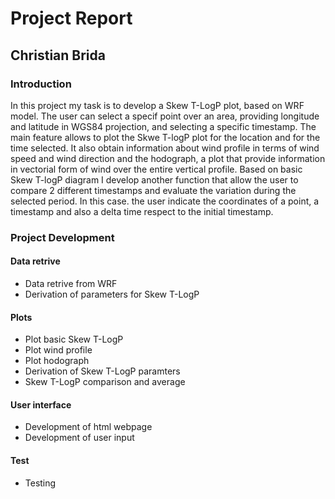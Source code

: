 # Project Report
## Christian Brida

### Introduction
In this project my task is to develop a Skew T-LogP plot, based on WRF model.
The user can select a specif point over an area, providing longitude and latitude in WGS84 projection, and selecting a specific timestamp. The main feature allows to plot the Skwe T-logP plot for the location and for the time selected. It also obtain information about wind profile in terms of wind speed and wind direction and the hodograph, a plot that provide information in vectorial form of wind over the entire vertical profile.
Based on basic Skew T-logP diagram I develop another function that allow the user to compare 2 different timestamps and evaluate the variation during the selected period. In this case. the user indicate the coordinates of a point, a timestamp and also a delta time respect to the initial timestamp. 

### Project Development
#### Data retrive
- Data retrive from WRF
- Derivation of parameters for Skew T-LogP
#### Plots
- Plot basic Skew T-LogP
- Plot wind profile
- Plot hodograph
- Derivation of Skew T-LogP paramters
- Skew T-LogP comparison and average
#### User interface
- Development of html webpage
- Development of user input
#### Test
- Testing
   


